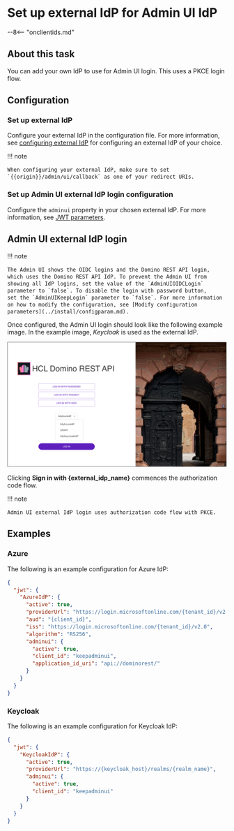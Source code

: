 # Set up external IdP for Admin UI IdP

--8<-- "onclientids.md"

## About this task

You can add your own IdP to use for Admin UI login. This uses a PKCE login flow.

## Configuration

### Set up external IdP

Configure your external IdP in the configuration file. For more information, see [configuring external IdP](../IdP/index.md) for configuring an external IdP of your choice.

!!! note

    When configuring your external IdP, make sure to set `{{origin}}/admin/ui/callback` as one of your redirect URIs.

### Set up Admin UI external IdP login configuration

Configure the `adminui` property in your chosen external IdP. For more information, see [JWT parameters](../../references/configuration/parameters.md#jwt-parameters).

## Admin UI external IdP login

!!! note

    The Admin UI shows the OIDC logins and the Domino REST API login, which uses the Domino REST API IdP. To prevent the Admin UI from showing all IdP logins, set the value of the `AdminUIOIDCLogin` parameter to `false`. To disable the login with password button, set the `AdminUIKeepLogin` parameter to `false`. For more information on how to modify the configuration, see [Modify configuration parameters](../install/configparam.md).

Once configured, the Admin UI login should look like the following example image. In the example image, _Keycloak_ is used as the external IdP.

![external IdP for Admin UI login](../../assets/images/AdminUiLoginExternalIdP.png)

Clicking **Sign in with {external_idp_name}** commences the authorization code flow.

!!! note

    Admin UI external IdP login uses authorization code flow with PKCE.

## Examples

### Azure

The following is an example configuration for Azure IdP:

```json
{
  "jwt": {
    "AzureIdP": {
      "active": true,
      "providerUrl": "https://login.microsoftonline.com/{tenant_id}/v2.0/.well-known/openid-configuration",
      "aud": "{client_id}",
      "iss": "https://login.microsoftonline.com/{tenant_id}/v2.0",
      "algorithm": "RS256",
      "adminui": {
        "active": true,
        "client_id": "keepadminui",
        "application_id_uri": "api://dominorest/"
      }
    }
  }
}
```

### Keycloak

The following is an example configuration for Keycloak IdP:

```json
{
  "jwt": {
    "KeycloakIdP": {
      "active": true,
      "providerUrl": "https://{keycloak_host}/realms/{realm_name}",
      "adminui": {
        "active": true,
        "client_id": "keepadminui"
      }
    }
  }
}
```
